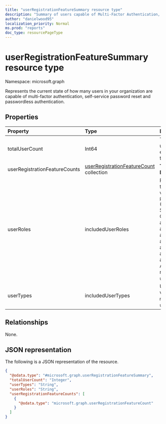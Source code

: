 ```yaml
---
title: "userRegistrationFeatureSummary resource type"
description: "Summary of users capable of Multi-Factor Authentication, Self-Service Password Reset, and Passwordless authentication"
author: "danielwood95"
localization_priority: Normal
ms.prod: "reports"
doc_type: resourcePageType
---
```


# userRegistrationFeatureSummary resource type

Namespace: microsoft.graph

Represents the current state of how many users in your organization are capable of multi-factor authentication, self-service password reset and passwordless authentication.

## Properties
|Property|Type|Description|
|:---|:---|:---|
|totalUserCount|Int64|Total number of users accounts, excluding those that are blocked|
|userRegistrationFeatureCounts|[userRegistrationFeatureCount](../resources/userregistrationfeaturecount.md) collection|**TODO: Add Description**|
|userRoles|includedUserRoles|Filter for user role type. Possible values are: `all`, `privilegedAdmin` (e.g. Global admin, Security admin, Conditional Access admin, Exchange admin, SharePoint admin, Helpdesk admin, Billing admin, User admin, and Authentication admin), `admin` (any Azure AD admin role), `user`, `unknownFutureValue`.|
|userTypes|includedUserTypes|User type. Possible values are: `all`, `member`, `guest`, `unknownFutureValue`.|

## Relationships
None.

## JSON representation
The following is a JSON representation of the resource.
<!-- {
  "blockType": "resource",
  "@odata.type": "microsoft.graph.userRegistrationFeatureSummary"
}
-->
``` json
{
  "@odata.type": "#microsoft.graph.userRegistrationFeatureSummary",
  "totalUserCount": "Integer",
  "userTypes": "String",
  "userRoles": "String",
  "userRegistrationFeatureCounts": [
    {
      "@odata.type": "microsoft.graph.userRegistrationFeatureCount"
    }
  ]
}
```
